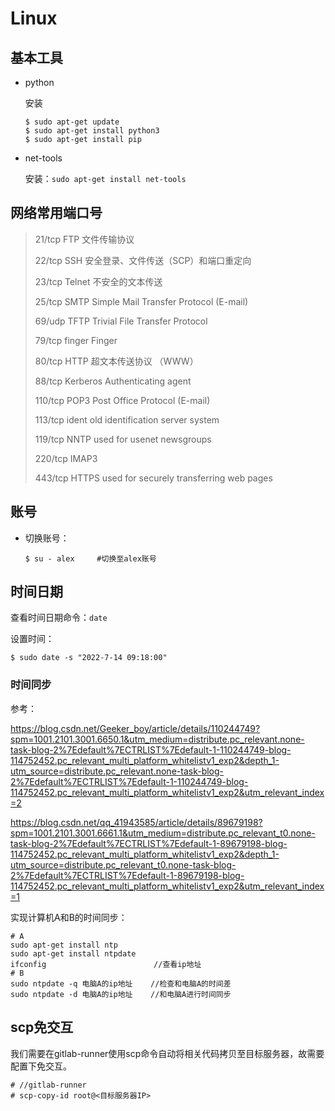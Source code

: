 # Linux

## 基本工具

- python

  安装

  ```shell
  $ sudo apt-get update
  $ sudo apt-get install python3
  $ sudo apt-get install pip
  ```

- net-tools

  安装：`sudo apt-get install net-tools`



## 网络常用端口号

> 21/tcp FTP 文件传输协议
>
> 22/tcp SSH 安全登录、文件传送（SCP）和端口重定向
>
> 23/tcp Telnet 不安全的文本传送
>
> 25/tcp SMTP Simple Mail Transfer Protocol (E-mail)
>
> 69/udp TFTP Trivial File Transfer Protocol
>
> 79/tcp finger Finger
>
> 80/tcp HTTP 超文本传送协议 （WWW）
>
> 88/tcp Kerberos Authenticating agent
>
> 110/tcp POP3 Post Office Protocol (E-mail)
>
> 113/tcp ident old identification server system
>
> 119/tcp NNTP used for usenet newsgroups
>
> 220/tcp IMAP3
>
> 443/tcp HTTPS used for securely transferring web pages



## 账号

- 切换账号：

  ```shell
  $ su - alex     #切换至alex账号
  ```

  

## 时间日期

查看时间日期命令：`date`

设置时间：

```shell
$ sudo date -s "2022-7-14 09:18:00"
```

### 时间同步

参考：

https://blog.csdn.net/Geeker_boy/article/details/110244749?spm=1001.2101.3001.6650.1&utm_medium=distribute.pc_relevant.none-task-blog-2%7Edefault%7ECTRLIST%7Edefault-1-110244749-blog-114752452.pc_relevant_multi_platform_whitelistv1_exp2&depth_1-utm_source=distribute.pc_relevant.none-task-blog-2%7Edefault%7ECTRLIST%7Edefault-1-110244749-blog-114752452.pc_relevant_multi_platform_whitelistv1_exp2&utm_relevant_index=2



https://blog.csdn.net/qq_41943585/article/details/89679198?spm=1001.2101.3001.6661.1&utm_medium=distribute.pc_relevant_t0.none-task-blog-2%7Edefault%7ECTRLIST%7Edefault-1-89679198-blog-114752452.pc_relevant_multi_platform_whitelistv1_exp2&depth_1-utm_source=distribute.pc_relevant_t0.none-task-blog-2%7Edefault%7ECTRLIST%7Edefault-1-89679198-blog-114752452.pc_relevant_multi_platform_whitelistv1_exp2&utm_relevant_index=1



实现计算机A和B的时间同步：

```shell
# A
sudo apt-get install ntp
sudo apt-get install ntpdate
ifconfig                        //查看ip地址
# B
sudo ntpdate -q 电脑A的ip地址    //检查和电脑A的时间差
sudo ntpdate -d 电脑A的ip地址    //和电脑A进行时间同步
```



## scp免交互

我们需要在gitlab-runner使用scp命令自动将相关代码拷贝至目标服务器，故需要配置下免交互。

```shell
# //gitlab-runner
# scp-copy-id root@<目标服务器IP>
```



